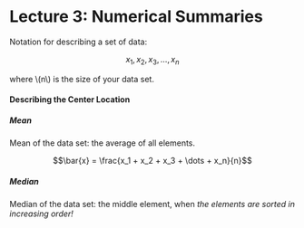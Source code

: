 # Lecture 3: Numerical Summaries

 Notation for describing a set of data:
 
 $$x_1, x_2, x_3, \dots, x_n$$
 
 where \\(n\\) is the size of your data set.
 
 #### Describing the Center Location
 
 ##### Mean
 
Mean of the data set: the average of all elements.

$$\bar{x} = \frac{x_1 + x_2 + x_3 + \dots + x_n}{n}$$


##### Median

Median of the data set: the middle element, when *the elements are sorted in increasing order!*



 


